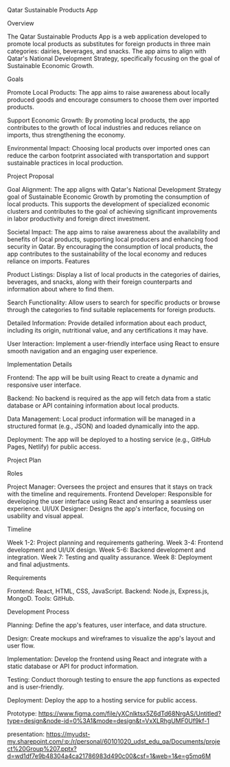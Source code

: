 Qatar Sustainable Products App

Overview

The Qatar Sustainable Products App is a web application developed to promote local products as substitutes for foreign products in three main categories: dairies, beverages, and snacks. The app aims to align with Qatar's National Development Strategy, specifically focusing on the goal of Sustainable Economic Growth.

Goals

Promote Local Products: The app aims to raise awareness about locally produced goods and encourage consumers to choose them over imported products.

Support Economic Growth: By promoting local products, the app contributes to the growth of local industries and reduces reliance on imports, thus strengthening the economy.

Environmental Impact: Choosing local products over imported ones can reduce the carbon footprint associated with transportation and support sustainable practices in local production.

Project Proposal

Goal Alignment: The app aligns with Qatar's National Development Strategy goal of Sustainable Economic Growth by promoting the consumption of local products. This supports the development of specialized economic clusters and contributes to the goal of achieving significant improvements in labor productivity and foreign direct investment.

Societal Impact: The app aims to raise awareness about the availability and benefits of local products, supporting local producers and enhancing food security in Qatar. By encouraging the consumption of local products, the app contributes to the sustainability of the local economy and reduces reliance on imports.
Features

Product Listings: Display a list of local products in the categories of dairies, beverages, and snacks, along with their foreign counterparts and information about where to find them.

Search Functionality: Allow users to search for specific products or browse through the categories to find suitable replacements for foreign products.

Detailed Information: Provide detailed information about each product, including its origin, nutritional value, and any certifications it may have.

User Interaction: Implement a user-friendly interface using React to ensure smooth navigation and an engaging user experience.

Implementation Details

Frontend: The app will be built using React to create a dynamic and responsive user interface.

Backend: No backend is required as the app will fetch data from a static database or API containing information about local products.

Data Management: Local product information will be managed in a structured format (e.g., JSON) and loaded dynamically into the app.

Deployment: The app will be deployed to a hosting service (e.g., GitHub Pages, Netlify) for public access.


Project Plan

Roles

Project Manager: Oversees the project and ensures that it stays on track with the timeline and requirements.
Frontend Developer: Responsible for developing the user interface using React and ensuring a seamless user experience.
UI/UX Designer: Designs the app's interface, focusing on usability and visual appeal.

Timeline

Week 1-2: Project planning and requirements gathering.
Week 3-4: Frontend development and UI/UX design.
Week 5-6: Backend development and integration.
Week 7: Testing and quality assurance.
Week 8: Deployment and final adjustments.

Requirements

Frontend: React, HTML, CSS, JavaScript.
Backend: Node.js, Express.js, MongoD.
Tools: GitHub.


Development Process

Planning: Define the app's features, user interface, and data structure.

Design: Create mockups and wireframes to visualize the app's layout and user flow.

Implementation: Develop the frontend using React and integrate with a static database or API for product information.

Testing: Conduct thorough testing to ensure the app functions as expected and is user-friendly.

Deployment: Deploy the app to a hosting service for public access.

Prototype: https://www.figma.com/file/yXCnlktsx5Z6dTd68NrgAS/Untitled?type=design&node-id=0%3A1&mode=design&t=VxXLRhgUMF0Uf9kf-1

presentation: https://myudst-my.sharepoint.com/:p:/r/personal/60101020_udst_edu_qa/Documents/project%20Group%207.pptx?d=wd1df7e9b48304a4ca21786983d490c00&csf=1&web=1&e=g5mq6M

